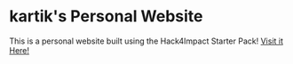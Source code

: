 # kartik's Personal Website
This is a personal website built using the Hack4Impact Starter Pack!
<You can add any description you want here.>
[Visit it Here!](https://<qarteu>.github.io)